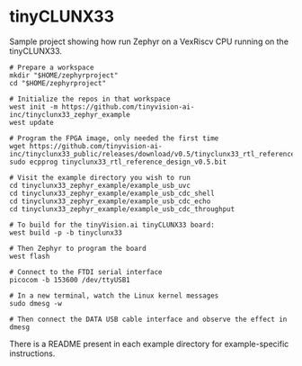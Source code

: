 # tinyCLUNX33

Sample project showing how run Zephyr on a VexRiscv CPU running on the
tinyCLUNX33.

```
# Prepare a workspace
mkdir "$HOME/zephyrproject"
cd "$HOME/zephyrproject"

# Initialize the repos in that workspace
west init -m https://github.com/tinyvision-ai-inc/tinyclunx33_zephyr_example
west update

# Program the FPGA image, only needed the first time
wget https://github.com/tinyvision-ai-inc/tinyclunx33_public/releases/download/v0.5/tinyclunx33_rtl_reference_design_v0.5.bit
sudo ecpprog tinyclunx33_rtl_reference_design_v0.5.bit

# Visit the example directory you wish to run
cd tinyclunx33_zephyr_example/example_usb_uvc
cd tinyclunx33_zephyr_example/example_usb_cdc_shell
cd tinyclunx33_zephyr_example/example_usb_cdc_echo
cd tinyclunx33_zephyr_example/example_usb_cdc_throughput

# To build for the tinyVision.ai tinyCLUNX33 board:
west build -p -b tinyclunx33

# Then Zephyr to program the board
west flash

# Connect to the FTDI serial interface
picocom -b 153600 /dev/ttyUSB1

# In a new terminal, watch the Linux kernel messages
sudo dmesg -w

# Then connect the DATA USB cable interface and observe the effect in dmesg
```

There is a README present in each example directory for example-specific instructions.
